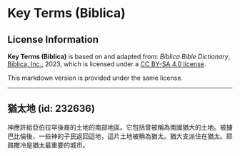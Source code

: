 # Key Terms (Biblica)

## License Information

**Key Terms (Biblica)** is based on and adapted from: _Biblica Bible Dictionary_, [Biblica, Inc.](https://www.biblica.com/), 2023, which is licensed under a [CC BY-SA 4.0 license](https://creativecommons.org/licenses/by-sa/4.0/legalcode.en).

This markdown version is provided under the same license.



--------------------------------

## 猶太地 (id: 232636)

神應許給亞伯拉罕後裔的土地的南部地區。它包括曾被稱為南國猶大的土地。被擄巴比倫後，一些神的子民返回這地，這片土地被稱為猶太。猶大支派住在猶太。耶路撒冷是猶太最重要的城市。


